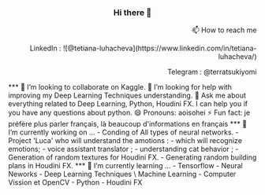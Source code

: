 ### <p align="center"> Hi there 👋</p>
<p align="right"> 📫 How to reach me</p>
<p align="right">LinkedIn : ![@tetiana-luhacheva](https://www.linkedin.com/in/tetiana-luhacheva/)</p>
<p align="right">Telegram : @terratsukiyomi</p>
***
👯 I’m looking to collaborate on Kaggle.
🤔 I’m looking for help with improving my Deep Learning Techniques understanding.
💬 Ask me about everything related to Deep Learning, Python, Houdini FX. I can help you if you have any questions about python.
😄 Pronouns: aoisohei
⚡ Fun fact: je préfère plus parler français, là beaucoup d'informations en français   
***
🔭 I’m currently working on ...
  - Conding of All types of neural networks.
  - Project 'Luca' who will understand the amotions :
    - which will recognize emotions;
    - voice assistant translator ;
    - understanding cat behavior ;
  - Generation of random textures for Houdini FX.
  - Generating random building plans in Houdini FX.  
***
🌱 I’m currently learning ...
  - Tensorflow
  - Neural Neworks
  - Deep Learning Techniques \ Machine Learning
  - Computer Vission et OpenCV
  - Python
  - Houdini FX
